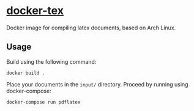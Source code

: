 # [docker-tex](https://hub.docker.com/r/vincevrp/docker-tex/)

Docker image for compiling latex documents, based on Arch Linux.

## Usage

Build using the following command:

```
docker build .
```

Place your documents in the `input/` directory. Proceed by running using docker-compose:

```
docker-compose run pdflatex
```
